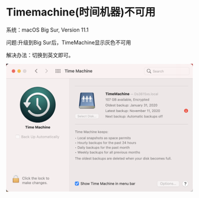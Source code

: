 # Timemachine\(时间机器\)不可用

系统：macOS Big Sur, Version 11.1

问题:升级到Big Sur后，TimeMachine显示灰色不可用

解决办法：切换到英文即可。

![](.gitbook/assets/image%20%2830%29.png)



